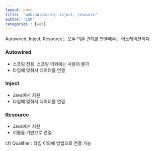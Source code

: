 ```yaml
---
layout: post
title:  "web:autowired, inject, resource"
author: "LSM"
categories : [web]
---
```

Autowired, Inject, Resource는 모두 의존 관계를 연결해주는 어노테이션이다.

### Autowired
- 스프링 전용. 스프링 이외에는 사용이 불가
- 타입에 맞춰서 데이터를 연결

### Inject
- Java에서 지원
- 타입에 맞춰서 데이터를 연결

### Resource
- Java에서 지원
- 이름을 기반으로 연결

cf) Qualifier : 타입 이외에 방법으로 연결 가능